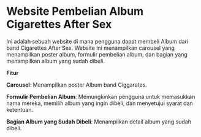 # Website Pembelian Album Cigarettes After Sex
Ini adalah sebuah website di mana pengguna dapat membeli Album dari band Cigarettes After Sex. Website ini menampilkan carousel yang menampilkan poster album, formulir pembelian album, dan bagian yang menampilkan album yang sudah dibeli.

**Fitur**

**Carousel**: Menampilkan poster Album band Ciggarates.

**Formulir Pembelian Album**: Memungkinkan pengguna untuk memasukkan nama mereka, memilih album yang ingin dibeli, dan menyetujui syarat dan ketentuan.

**Bagian Album yang Sudah Dibeli**: Menampilkan detail album yang sudah dibeli.
